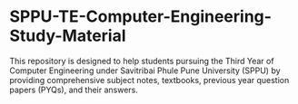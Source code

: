 # SPPU-TE-Computer-Engineering-Study-Material
This repository is designed to help students pursuing the Third Year of Computer Engineering under Savitribai Phule Pune University (SPPU) by providing comprehensive subject notes, textbooks, previous year question papers (PYQs), and their answers.
